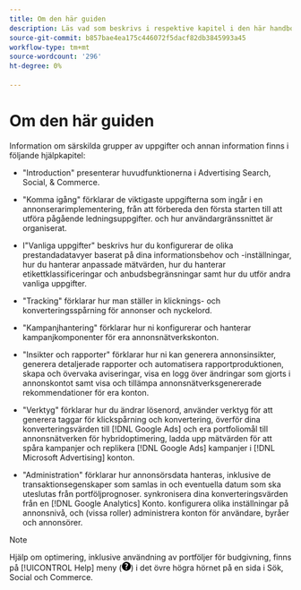 ```yaml
---
title: Om den här guiden
description: Läs vad som beskrivs i respektive kapitel i den här handboken.
source-git-commit: b857bae4ea175c446072f5dacf82db3845993a45
workflow-type: tm+mt
source-wordcount: '296'
ht-degree: 0%

---
```


# Om den här guiden

Information om särskilda grupper av uppgifter och annan information finns i följande hjälpkapitel:

* &quot;Introduction&quot; presenterar huvudfunktionerna i Advertising Search, Social, &amp; Commerce.

* &quot;Komma igång&quot; förklarar de viktigaste uppgifterna som ingår i en annonserarimplementering, från att förbereda den första starten till att utföra pågående ledningsuppgifter. och hur användargränssnittet är organiserat.

* I&quot;Vanliga uppgifter&quot; beskrivs hur du konfigurerar de olika prestandadatavyer baserat på dina informationsbehov och -inställningar, hur du hanterar anpassade mätvärden, hur du hanterar etikettklassificeringar och anbudsbegränsningar samt hur du utför andra vanliga uppgifter.

* &quot;Tracking&quot; förklarar hur man ställer in klicknings- och konverteringsspårning för annonser och nyckelord.

* &quot;Kampanjhantering&quot; förklarar hur ni konfigurerar och hanterar kampanjkomponenter för era annonsnätverkskonton.

* &quot;Insikter och rapporter&quot; förklarar hur ni kan generera annonsinsikter, generera detaljerade rapporter och automatisera rapportproduktionen, skapa och övervaka aviseringar, visa en logg över ändringar som gjorts i annonskontot samt visa och tillämpa annonsnätverksgenererade rekommendationer för era konton.

* &quot;Verktyg&quot; förklarar hur du ändrar lösenord, använder verktyg för att generera taggar för klickspårning och konvertering, överför dina konverteringsvärden till [!DNL Google Ads] och era portfoliomål till annonsnätverken för hybridoptimering, ladda upp mätvärden för att spåra kampanjer och replikera [!DNL Google Ads] kampanjer i [!DNL Microsoft Advertising] konton.

* &quot;Administration&quot; förklarar hur annonsörsdata hanteras, inklusive de transaktionsegenskaper som samlas in och eventuella datum som ska uteslutas från portföljprognoser. synkronisera dina konverteringsvärden från en [!DNL Google Analytics] Konto. konfigurera olika inställningar på annonsnivå, och (vissa roller) administrera konton för användare, byråer och annonsörer.

>[!NOTE]
>
>Hjälp om optimering, inklusive användning av portföljer för budgivning, finns på [!UICONTROL Help] meny (![Hjälp-menyn](/help/search-social-commerce/assets/help-main-menu.png "Hjälp-menyn")) i det övre högra hörnet på en sida i Sök, Social och Commerce.

